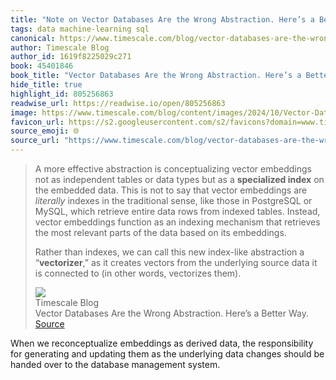```yaml
---
title: "Note on Vector Databases Are the Wrong Abstraction. Here’s a Better Way. via Timescale Blog"
tags: data machine-learning sql
canonical: https://www.timescale.com/blog/vector-databases-are-the-wrong-abstraction/
author: Timescale Blog
author_id: 1619f8225029c271
book: 45401846
book_title: "Vector Databases Are the Wrong Abstraction. Here’s a Better Way."
hide_title: true
highlight_id: 805256863
readwise_url: https://readwise.io/open/805256863
image: https://www.timescale.com/blog/content/images/2024/10/Vector-Databases-are-the-wrong-abstraction.png
favicon_url: https://s2.googleusercontent.com/s2/favicons?domain=www.timescale.com
source_emoji: 🌐
source_url: "https://www.timescale.com/blog/vector-databases-are-the-wrong-abstraction/#:~:text=A%20more%20effective,words%2C%20vectorizes%20them%29."
---
```


> A more effective abstraction is conceptualizing vector embeddings not as independent tables or data types but as a **specialized index** on the embedded data. This is not to say that vector embeddings are *literally* indexes in the traditional sense, like those in PostgreSQL or MySQL, which retrieve entire data rows from indexed tables. Instead, vector embeddings function as an indexing mechanism that retrieves the most relevant parts of the data based on its embeddings.
> 
> Rather than indexes, we can call this new index-like abstraction a “**vectorizer**,” as it creates vectors from the underlying source data it is connected to (in other words, vectorizes them).
> <div class="quoteback-footer"><div class="quoteback-avatar"><img class="mini-favicon" src="https://s2.googleusercontent.com/s2/favicons?domain=www.timescale.com"></div><div class="quoteback-metadata"><div class="metadata-inner"><span style="display:none">FROM:</span><div aria-label="Timescale Blog" class="quoteback-author"> Timescale Blog</div><div aria-label="Vector Databases Are the Wrong Abstraction. Here’s a Better Way." class="quoteback-title"> Vector Databases Are the Wrong Abstraction. Here’s a Better Way.</div></div></div><div class="quoteback-backlink"><a target="_blank" aria-label="go to the full text of this quotation" rel="noopener" href="https://www.timescale.com/blog/vector-databases-are-the-wrong-abstraction/#:~:text=A%20more%20effective,words%2C%20vectorizes%20them%29." class="quoteback-arrow"> Source</a></div></div>

When we reconceptualize embeddings as derived data, the responsibility for generating and updating them as the underlying data changes should be handed over to the database management system.